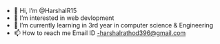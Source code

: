 - 👋 Hi, I’m @HarshalR15
- 👀 I’m interested in web devlopment 
- 🌱 I’m currently learning in 3rd year in computer science & Engineering 
- 📫 How to reach me Email ID -harshalrathod396@gmail.com 

<!---
HarshalR15/HarshalR15 is a ✨ special ✨ repository because its `README.md` (this file) appears on your GitHub profile.
You can click the Preview link to take a look at your changes.
--->


